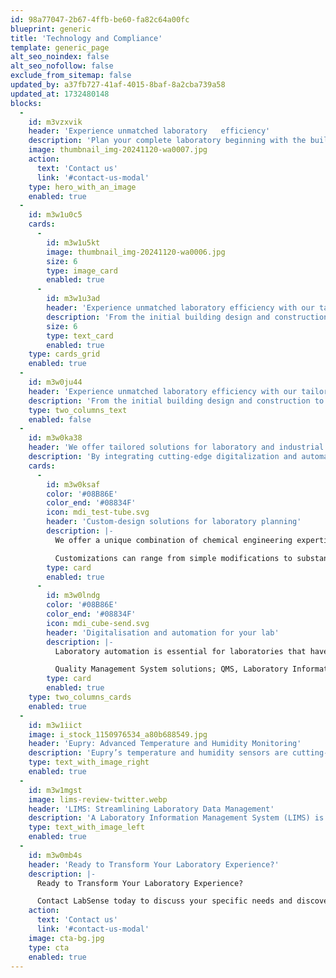 ```yaml
---
id: 98a77047-2b67-4ffb-be60-fa82c64a00fc
blueprint: generic
title: 'Technology and Compliance'
template: generic_page
alt_seo_noindex: false
alt_seo_nofollow: false
exclude_from_sitemap: false
updated_by: a37fb727-41af-4015-8baf-8a2cba739a58
updated_at: 1732480148
blocks:
  -
    id: m3vzxvik
    header: 'Experience unmatched laboratory   efficiency'
    description: 'Plan your complete laboratory beginning with the building through construction, lab furniture and analysis systems to customized software solutions.'
    image: thumbnail_img-20241120-wa0007.jpg
    action:
      text: 'Contact us'
      link: '#contact-us-modal'
    type: hero_with_an_image
    enabled: true
  -
    id: m3w1u0c5
    cards:
      -
        id: m3w1u5kt
        image: thumbnail_img-20241120-wa0006.jpg
        size: 6
        type: image_card
        enabled: true
      -
        id: m3w1u3ad
        header: 'Experience unmatched laboratory efficiency with our tailored solutions that cater to every aspect of your laboratory needs.'
        description: 'From the initial building design and construction to lab furniture and sophisticated analysis systems, we ensure that every detail is customized to enhance your workflow and productivity.'
        size: 6
        type: text_card
        enabled: true
    type: cards_grid
    enabled: true
  -
    id: m3w0ju44
    header: 'Experience unmatched laboratory efficiency with our tailored solutions that cater to every aspect of your laboratory needs.'
    description: 'From the initial building design and construction to lab furniture and sophisticated analysis systems, we ensure that every detail is customized to enhance your workflow and productivity.'
    type: two_columns_text
    enabled: false
  -
    id: m3w0ka38
    header: 'We offer tailored solutions for laboratory and industrial processes, designed to optimize efficiency and enhance productivity.'
    description: 'By integrating cutting-edge digitalization and automation technologies, we streamline workflows and ensure seamless operation. Our expertise guarantees full compliance with all regulatory standards and requirements, providing you with innovative solutions that prioritize quality, safety, and reliability at every step.'
    cards:
      -
        id: m3w0ksaf
        color: '#08B86E'
        color_end: '#08834F'
        icon: mdi_test-tube.svg
        header: 'Custom-design solutions for laboratory planning'
        description: |-
          We offer a unique combination of chemical engineering expertise and creativity to provide our clients with customized solutions that meet their specific requirements in terms of hardware and software solutions.

          Customizations can range from simple modifications to substantial changes to existing products to meet your individual requirements.
        type: card
        enabled: true
      -
        id: m3w0lndg
        color: '#08B86E'
        color_end: '#08834F'
        icon: mdi_cube-send.svg
        header: 'Digitalisation and automation for your lab'
        description: |-
          Laboratory automation is essential for laboratories that have repetitive and high-throughput processes under regulated environment.

          Quality Management System solutions; QMS, Laboratory Information Management System Solutions; LIMS provide data integrity and quality control in labs and automate the time-consuming manual process / paper work.
        type: card
        enabled: true
    type: two_columns_cards
    enabled: true
  -
    id: m3w1iict
    image: i_stock_1150976534_a80b688549.jpg
    header: 'Eupry: Advanced Temperature and Humidity Monitoring'
    description: 'Eupry’s temperature and humidity sensors are cutting-edge solutions designed to maintain precision and control in laboratory environments. These sensors ensure accurate monitoring and compliance with regulatory standards such as GDP, GMP, and ISO guidelines, making them ideal for laboratories, pharmaceuticals, and healthcare facilities. With seamless integration into your workflow, real-time alerts, and easy data access via cloud-based platforms, Eupry delivers reliability and peace of mind for sensitive operations.'
    type: text_with_image_right
    enabled: true
  -
    id: m3w1mgst
    image: lims-review-twitter.webp
    header: 'LIMS: Streamlining Laboratory Data Management'
    description: 'A Laboratory Information Management System (LIMS) is essential for modern laboratories seeking efficiency and accuracy. LIMS centralizes data management, automates workflows, and ensures seamless traceability across all processes while maintaining compliance with regulatory standards such as GxP and ISO requirements. From sample tracking to regulatory reporting, a tailored LIMS solution enhances collaboration, reduces errors, and supports decision-making, enabling your laboratory to operate at peak performance.'
    type: text_with_image_left
    enabled: true
  -
    id: m3w0mb4s
    header: 'Ready to Transform Your Laboratory Experience?'
    description: |-
      Ready to Transform Your Laboratory Experience?

      Contact LabSense today to discuss your specific needs and discover how we can help you achieve your research and development goals. Let’s build the future of your laboratory together!
    action:
      text: 'Contact us'
      link: '#contact-us-modal'
    image: cta-bg.jpg
    type: cta
    enabled: true
---
```

